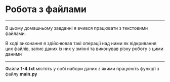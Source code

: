 # Робота з файлами
____
В цьому домашньому завданні я вчився працювати з текстовими файлами. 

В ході виконання я здійснював такі операції над ними як відкривання цих файлів, запис даних із них у змінні та виконував різну роботу з цими даними
____
Файли **1-4.txt** містять у собі набори даних з якими працюють функції з файлу **main.py**